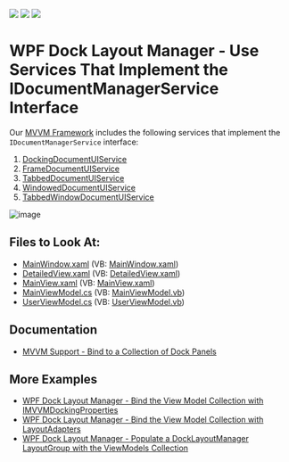 <!-- default badges list -->
![](https://img.shields.io/endpoint?url=https://codecentral.devexpress.com/api/v1/VersionRange/128658348/21.2.2%2B)
[![](https://img.shields.io/badge/Open_in_DevExpress_Support_Center-FF7200?style=flat-square&logo=DevExpress&logoColor=white)](https://supportcenter.devexpress.com/ticket/details/T211373)
[![](https://img.shields.io/badge/📖_How_to_use_DevExpress_Examples-e9f6fc?style=flat-square)](https://docs.devexpress.com/GeneralInformation/403183)
<!-- default badges end -->

# WPF Dock Layout Manager - Use Services That Implement the IDocumentManagerService Interface

Our [MVVM Framework](https://docs.devexpress.com/WPF/15112/mvvm-framework) includes the following services that implement the `IDocumentManagerService` interface:
1. [DockingDocumentUIService](https://docs.devexpress.com/WPF/18275/mvvm-framework/services/predefined-set/document-services/dockingdocumentuiservice)
2. [FrameDocumentUIService](https://docs.devexpress.com/WPF/18172/mvvm-framework/services/predefined-set/document-services/framedocumentuiservice)
3. [TabbedDocumentUIService](https://docs.devexpress.com/WPF/18173/mvvm-framework/services/predefined-set/document-services/tabbeddocumentuiservice)
4. [WindowedDocumentUIService](https://docs.devexpress.com/WPF/18174/mvvm-framework/services/predefined-set/document-services/windoweddocumentuiservice)
5. [TabbedWindowDocumentUIService](https://docs.devexpress.com/WPF/114043/mvvm-framework/services/predefined-set/document-services/tabbedwindowdocumentuiservice)

![image](https://user-images.githubusercontent.com/12169834/174018853-908d505f-63df-4de7-b1bc-330ad1331490.png)

<!-- default file list -->
## Files to Look At:

* [MainWindow.xaml](./CS/DXDocumentUIServiceSample/MainWindow.xaml) (VB: [MainWindow.xaml](./VB/DXDocumentUIServiceSample/MainWindow.xaml))
* [DetailedView.xaml](./CS/DXDocumentUIServiceSample/View/DetailedView.xaml) (VB: [DetailedView.xaml](./VB/DXDocumentUIServiceSample/View/DetailedView.xaml))
* [MainView.xaml](./CS/DXDocumentUIServiceSample/View/MainView.xaml) (VB: [MainView.xaml](./VB/DXDocumentUIServiceSample/View/MainView.xaml))
* [MainViewModel.cs](./CS/DXDocumentUIServiceSample/ViewModel/MainViewModel.cs) (VB: [MainViewModel.vb](./VB/DXDocumentUIServiceSample/ViewModel/MainViewModel.vb))
* [UserViewModel.cs](./CS/DXDocumentUIServiceSample/ViewModel/UserViewModel.cs) (VB: [UserViewModel.vb](./VB/DXDocumentUIServiceSample/ViewModel/UserViewModel.vb))
<!-- default file list end -->

## Documentation

- [MVVM Support - Bind to a Collection of Dock Panels](https://docs.devexpress.com/WPF/11386/controls-and-libraries/layout-management/dock-windows/bind-to-a-collection-of-dock-panels#tabbed-panels-in-document-group)

## More Examples

- [WPF Dock Layout Manager - Bind the View Model Collection with IMVVMDockingProperties](https://github.com/DevExpress-Examples/wpf-docklayoutmanager-bind-view-model-collection-with-IMVVMDockingProperties)
- [WPF Dock Layout Manager - Bind the View Model Collection with LayoutAdapters](https://github.com/DevExpress-Examples/wpf-docklayoutmanager-bind-view-model-collection-with-layoutadapters)
- [WPF Dock Layout Manager - Populate a DockLayoutManager LayoutGroup with the ViewModels Collection](https://github.com/DevExpress-Examples/wpf-docklayoutmanager-display-viewmodels-collection-in-layoutgroup)
